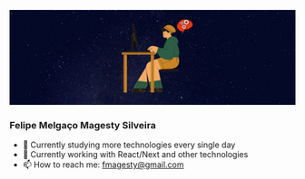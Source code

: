 <p align="center">
  <img src="https://github.com/fmagesty/fmagesty/blob/main/banner.png">
</p>

### Felipe Melgaço Magesty Silveira

<!--
## :rocket: [Portfolio](https://fmagesty.github.io/fmagesty/) :rocket:
-->

- 🔭 Currently studying more technologies every single day
- 🌱 Currently working with React/Next and other technologies
- 📫 How to reach me: fmagesty@gmail.com

<!--
**fmagesty/fmagesty** is a ✨ _special_ ✨ repository because its `README.md` (this file) appears on your GitHub profile.

Here are some ideas to get you started:

- 🔭 I’m currently working on ...
- 🌱 I’m currently learning ...
- 👯 I’m looking to collaborate on ...
- 🤔 I’m looking for help with ...
- 💬 Ask me about ...
- 📫 How to reach me: ...
- 😄 Pronouns: ...
- ⚡ Fun fact: ...
-->
